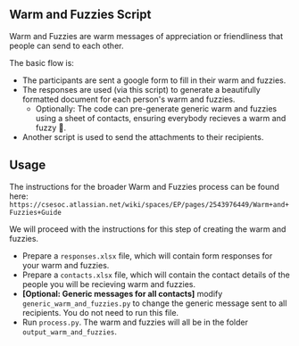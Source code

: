 ## Warm and Fuzzies Script

Warm and Fuzzies are warm messages of appreciation or friendliness that people can send to each other.

The basic flow is: 
- The participants are sent a google form to fill in their warm and fuzzies.
- The responses are used (via this script) to generate a beautifully formatted document for each person's warm and fuzzies. 
    - Optionally: The code can pre-generate generic warm and fuzzies using a sheet of contacts, ensuring everybody recieves a warm and fuzzy 🤗.
- Another script is used to send the attachments to their recipients.

## Usage

The instructions for the broader Warm and Fuzzies process can be found here: `https://csesoc.atlassian.net/wiki/spaces/EP/pages/2543976449/Warm+and+Fuzzies+Guide`

We will proceed with the instructions for this step of creating the warm and fuzzies.

- Prepare a `responses.xlsx` file, which will contain form responses for your warm and fuzzies.
- Prepare a `contacts.xlsx` file, which will contain the contact details of the people you will be recieving warm and fuzzies.
- **[Optional: Generic messages for all contacts]** modify `generic_warm_and_fuzzies.py` to change the generic message sent to all recipients. You do not need to run this file.
- Run `process.py`. The warm and fuzzies will all be in the folder `output_warm_and_fuzzies`.